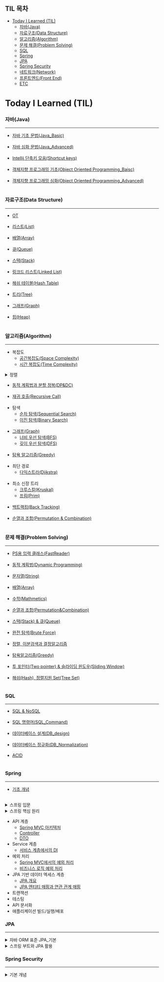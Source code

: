 ## TIL 목차
- [Today I Learned (TIL)](#today-i-learned-til)
    - [자바(Java)](#자바java)
    - [자료구조(Data Structure)](#자료구조data-structure)
    - [알고리즘(Algorithm)](#알고리즘algorithm)
    - [문제 해결(Problem Solving)](#문제-해결problem-solving)
    - [SQL](#sql)
    - [Spring](#spring)
    - [JPA](#jpa)
    - [Spring Security](#spring-security)
    - [네트워크(Network)](#네트워크network)
    - [프론트엔드(Front End)](#프론트엔드front-end)
    - [ETC](#etc)
# Today I Learned (TIL)
### 자바(Java)
-----------------------
- [자바 기초 문법(Java_Basic)](https://github.com/ssu18/TIL/blob/main/Java/Java_Basic.md) <br><br>
- [자바 심화 문법(Java_Advanced)](https://github.com/ssu18/TIL/blob/main/Java/Java_Advanced.md)<br><br>
- [Intellij 단축키 모음(Shortcut keys)](https://github.com/ssu18/TIL/blob/main/Java/Intellij.md)<br><br>
- [객체지향 프로그래밍 기초(Object Oriented Programming_Baisc)](https://github.com/ssu18/TIL/blob/main/Java/OOP_Basic.md)<br><br>
- [객체지향 프로그래밍 심화(Object Oriented Programming_Advanced)](https://github.com/ssu18/TIL/blob/main/Java/OOP_Advanced.md)<br><br>

### 자료구조(Data Structure)
-----------------------------
- [OT](https://github.com/ssu18/TIL/blob/main/DataStructure/WelcomeDS_OT.md) <br><br>
- [리스트(List)](https://github.com/ssu18/TIL/blob/main/DataStructure/WelcomeDS_List.md) <br><br>
- [배열(Array)](https://github.com/ssu18/TIL/blob/main/DataStructure/DS_Array.md) <br><br>
- [큐(Queue)](https://github.com/ssu18/TIL/blob/main/DataStructure/DS_Queue.md) <br><br>
- [스택(Stack)](https://github.com/ssu18/TIL/blob/main/DataStructure/DS_Stack.md) <br><br>
- [링크드 리스트(Linked List)](https://github.com/ssu18/TIL/blob/main/DataStructure/DS_LinkedList.md) <br><br>
- [해쉬 테이블(Hash Table)](https://github.com/ssu18/TIL/blob/main/DataStructure/DS_HashTable.md) <br><br>
- [트리(Tree)](https://github.com/ssu18/TIL/blob/main/DataStructure/DS_Tree.md) <br><br>
- [그래프(Graph)](https://github.com/ssu18/TIL/blob/main/DataStructure/DS_Graph.md)<br><br>
- [힙(Heap)](https://github.com/ssu18/TIL/blob/main/DataStructure/DS_Heap.md) <br><br>

### 알고리즘(Algorithm)
-----------------------------------
- 복잡도
  - [공간복잡도(Space Complexity)](https://github.com/ssu18/TIL/blob/main/Algorithm/AL_SpaceComplexity.md) <br>
  - [시간 복잡도(Time Complexity)](https://github.com/ssu18/TIL/blob/main/Algorithm/AL_TimeComplexity.md) <br>

</details>
<details>
<summary>정렬</summary>

  - [버블 정렬(Bubble Sort)](https://github.com/ssu18/TIL/blob/main/Algorithm/AL_BubbleSort.md) <br>
  - [선택 정렬(Selection Sort)](https://github.com/ssu18/TIL/blob/main/Algorithm/AL_SelectionSort.md) <br>
  - [삽입 정렬(Insertion Sort)](https://github.com/ssu18/TIL/blob/main/Algorithm/AL_InsertionSort.md) <br>
  - [병합 정렬(Merge Sort)](https://github.com/ssu18/TIL/blob/main/Algorithm/AL_MergeSort.md) <br>
  - [퀵 정렬(Quick Sort)](https://github.com/ssu18/TIL/blob/main/Algorithm/AL_QuickSort.md) <br><br>
</details>

- [동적 계획법과 분할 정복(DP&DC)](https://github.com/ssu18/TIL/blob/main/Algorithm/AL_DP%2CDC.md) <br><br>
- [재귀 호출(Recursive Call)](https://github.com/ssu18/TIL/blob/main/Algorithm/AL_RecursiveCall.md) <br><br>
- 탐색<br>
  - [순차 탐색(Sequential Search)](https://github.com/ssu18/TIL/blob/main/Algorithm/AL_SequentialSearch.md) <br>
  - [이진 탐색(Binary Search)](https://github.com/ssu18/TIL/blob/main/Algorithm/AL_BinarySearch.md) <br><br>
- [그래프(Graph)](https://github.com/ssu18/TIL/blob/main/Algorithm/AL_Graph.md)<br>
  - [너비 우선 탐색(BFS)](https://github.com/ssu18/TIL/blob/main/Algorithm/AL_BreadthFirstSearch.md)<br>
  - [깊이 우선 탐색(DFS)](https://github.com/ssu18/TIL/blob/main/Algorithm/Al_DepthFirstSearch.md)<br><br>
- [탐욕 알고리즘(Greedy)](https://github.com/ssu18/TIL/blob/main/Algorithm/AL_Greedy.md)<br><br>
- 최단 경로
  - [다익스트라(Djikstra)](https://github.com/ssu18/TIL/blob/main/Algorithm/AL_Djikstra.md)<br><br> 
- 최소 신장 트리
  - [크루스칼(Kruskal)](https://github.com/ssu18/TIL/blob/main/Algorithm/AL_Kruskal.md)<br>
  - [프림(Prim)](https://github.com/ssu18/TIL/blob/main/Algorithm/AL_Prim.md)<br><br>
- [백트랙킹(Back Tracking)](https://github.com/ssu18/TIL/blob/main/Algorithm/AL_BackTracking.md)<br><br>
- [순열과 조합(Permutation & Combination)](https://github.com/ssu18/TIL/blob/main/Algorithm/AL_Permutation%2CCombination.md)<br><br>

### 문제 해결(Problem Solving)
-----------------------------------------
- [PS용 입력 클래스(FastReader)](https://github.com/ssu18/TIL/blob/main/Problem%20Solving/FastReader.md)<br><br>
- [동적 계획법(Dynamic Programming)](https://github.com/ssu18/TIL/blob/main/Problem%20Solving/%EB%8F%99%EC%A0%81%20%EA%B3%84%ED%9A%8D%EB%B2%95(Dynamic%20Programming).md)<br><br>
- [문자열(String)](https://github.com/ssu18/TIL/blob/main/Problem%20Solving/%EB%AC%B8%EC%9E%90%EC%97%B4(String).md)<br><br>
- [배열(Array)](https://github.com/ssu18/TIL/blob/main/Problem%20Solving/%EB%B0%B0%EC%97%B4(Array).md)<br><br>
- [수학(Mathmetics)](https://github.com/ssu18/TIL/blob/main/Problem%20Solving/%EC%88%98%ED%95%99(Math).md)<br><br>
- [순열과 조합(Permutation&Combination)](https://github.com/ssu18/TIL/blob/main/Problem%20Solving/%EC%88%9C%EC%97%B4%EA%B3%BC%20%EC%A1%B0%ED%95%A9(Permutation%26Combination).md)<br><br>
- [스택(Stack) & 큐(Queue)](https://github.com/ssu18/TIL/blob/main/Problem%20Solving/%EC%8A%A4%ED%83%9D(Stack)%26%ED%81%90(Queue).md)<br><br>
- [완전 탐색(Brute Force)](https://github.com/ssu18/TIL/blob/main/Problem%20Solving/%EC%99%84%EC%A0%84%20%ED%83%90%EC%83%89(Brute%20Force).md)<br><br>
- [정렬, 이분검색과 결정알고리즘](https://github.com/ssu18/TIL/blob/main/Problem%20Solving/%EC%A0%95%EB%A0%AC(Sorting)%26%EC%9D%B4%EB%B6%84%EA%B2%80%EC%83%89%EA%B3%BC%20%EA%B2%B0%EC%A0%95%EC%95%8C%EA%B3%A0%EB%A6%AC%EC%A6%98.md)<br><br>
- [탐욕알고리즘(Greedy)](https://github.com/ssu18/TIL/blob/main/Problem%20Solving/%ED%83%90%EC%9A%95%EC%95%8C%EA%B3%A0%EB%A6%AC%EC%A6%98(Greedy).md)<br><br>
- [투 포인터(Two pointer) & 슬라이딩 윈도우(Sliding Window)](https://github.com/ssu18/TIL/blob/main/Problem%20Solving/%ED%88%AC%20%ED%8F%AC%EC%9D%B8%ED%84%B0(Two%20Pointer)%26%EC%8A%AC%EB%9D%BC%EC%9D%B4%EB%94%A9%20%EC%9C%88%EB%8F%84%EC%9A%B0(Sliding%20Window).md)<br><br>
- [해쉬(Hash), 정렬지원 Set(Tree Set)](https://github.com/ssu18/TIL/blob/main/Problem%20Solving/%ED%95%B4%EC%89%AC%2C%20%EC%A0%95%EB%A0%AC%EC%A7%80%EC%9B%90%20Set.md)<br><br>

### SQL
----------------------------------------------------
- [SQL & NoSQL](https://github.com/ssu18/TIL/blob/main/SQL/SQL%26NoSQL.md)<br><br>
- [SQL 명령어(SQL_Command)](https://github.com/ssu18/TIL/blob/main/SQL/SQL_Command.md)<br><br>
- [데이터베이스 설계(DB_design)](https://github.com/ssu18/TIL/blob/main/SQL/DB_design.md)<br><br>
- [데이터베이스 정규화(DB_Normalization)](https://github.com/ssu18/TIL/blob/main/SQL/DB_Normalization.md)<br><br>
- [ACID](https://github.com/ssu18/TIL/blob/main/SQL/ACID.md)<br><br>

### Spring
--------------------------------------------------
- [기초 개념](https://github.com/ssu18/TIL/blob/main/Spring/Basic/Basic.md)<br><br>
 <details>
 <summary>스프링 입문 </summary>

  - [프로젝트 환경설정](https://github.com/ssu18/TIL/blob/main/Spring/%EC%8A%A4%ED%94%84%EB%A7%81%20%EC%9E%85%EB%AC%B8/%ED%94%84%EB%A1%9C%EC%A0%9D%ED%8A%B8%20%ED%99%98%EA%B2%BD%EC%84%A4%EC%A0%95(1).md)
  - [스프링 웹 개발 기초](https://github.com/ssu18/TIL/blob/main/Spring/%EC%8A%A4%ED%94%84%EB%A7%81%20%EC%9E%85%EB%AC%B8/%EC%8A%A4%ED%94%84%EB%A7%81%20%EC%9B%B9%20%EA%B0%9C%EB%B0%9C%20%EA%B8%B0%EC%B4%88(2).md)
  - [회원 관리 예제_백엔드 개발](https://github.com/ssu18/TIL/blob/main/Spring/%EC%8A%A4%ED%94%84%EB%A7%81%20%EC%9E%85%EB%AC%B8/%ED%9A%8C%EC%9B%90%20%EA%B4%80%EB%A6%AC%20%EC%98%88%EC%A0%9C-%20%EB%B0%B1%EC%97%94%EB%93%9C%20%EA%B0%9C%EB%B0%9C(3).md)
  - [스프링 빈과 의존관계](https://github.com/ssu18/TIL/blob/main/Spring/%EC%8A%A4%ED%94%84%EB%A7%81%20%EC%9E%85%EB%AC%B8/%EC%8A%A4%ED%94%84%EB%A7%81%20%EB%B9%88%EA%B3%BC%20%EC%9D%98%EC%A1%B4%EA%B4%80%EA%B3%84(4).md)
  - [회원관리 예제_웹 MVC 개발](https://github.com/ssu18/TIL/blob/main/Spring/%EC%8A%A4%ED%94%84%EB%A7%81%20%EC%9E%85%EB%AC%B8/%ED%9A%8C%EC%9B%90%20%EA%B4%80%EB%A6%AC%20%EC%98%88%EC%A0%9C_%EC%9B%B9%20MVC%20%EA%B0%9C%EB%B0%9C(5).md)
  - [스프링 DB 접근 기술](https://github.com/ssu18/TIL/blob/main/Spring/%EC%8A%A4%ED%94%84%EB%A7%81%20%EC%9E%85%EB%AC%B8/%EC%8A%A4%ED%94%84%EB%A7%81%20DB%20%EC%A0%91%EA%B7%BC%20%EA%B8%B0%EC%88%A0(6).md)
  - [AOP](https://github.com/ssu18/TIL/blob/main/Spring/%EC%8A%A4%ED%94%84%EB%A7%81%20%EC%9E%85%EB%AC%B8/AOP.md)
 </details>

<details>
 <summary>스프링 핵심 원리 </summary>
  
  - [객체 지향 설계와 스프링](https://github.com/ssu18/TIL/blob/main/Spring/%EC%8A%A4%ED%94%84%EB%A7%81%20%ED%95%B5%EC%8B%AC%20%EC%9B%90%EB%A6%AC/%EA%B0%9D%EC%B2%B4%20%EC%A7%80%ED%96%A5%20%EC%84%A4%EA%B3%84%EC%99%80%20%EC%8A%A4%ED%94%84%EB%A7%81(1).md)
  - [스프링 핵심 원리 이해1_예제 만들기](https://github.com/ssu18/TIL/blob/main/Spring/%EC%8A%A4%ED%94%84%EB%A7%81%20%ED%95%B5%EC%8B%AC%20%EC%9B%90%EB%A6%AC/%EC%8A%A4%ED%94%84%EB%A7%81%20%ED%95%B5%EC%8B%AC%20%EC%9B%90%EB%A6%AC%20%EC%9D%B4%ED%95%B41_%EC%98%88%EC%A0%9C%20%EB%A7%8C%EB%93%A4%EA%B8%B0(2).md)
  - [스프링 핵심 원리 이해2_객체 지향 원리 적용](https://github.com/ssu18/TIL/blob/main/Spring/%EC%8A%A4%ED%94%84%EB%A7%81%20%ED%95%B5%EC%8B%AC%20%EC%9B%90%EB%A6%AC/%EC%8A%A4%ED%94%84%EB%A7%81%20%ED%95%B5%EC%8B%AC%20%EC%9B%90%EB%A6%AC%20%EC%9D%B4%ED%95%B42_%EA%B0%9D%EC%B2%B4%20%EC%A7%80%ED%96%A5%20%EC%9B%90%EB%A6%AC%20%EC%A0%81%EC%9A%A9(3).md)
  - [스프링 컨테이너와 스프링 빈](https://github.com/ssu18/TIL/blob/main/Spring/%EC%8A%A4%ED%94%84%EB%A7%81%20%ED%95%B5%EC%8B%AC%20%EC%9B%90%EB%A6%AC/%EC%8A%A4%ED%94%84%EB%A7%81%20%EC%BB%A8%ED%85%8C%EC%9D%B4%EB%84%88%EC%99%80%20%EC%8A%A4%ED%94%84%EB%A7%81%20%EB%B9%88(4).md)
  - [싱글톤 컨테이너](https://github.com/ssu18/TIL/blob/main/Spring/%EC%8A%A4%ED%94%84%EB%A7%81%20%ED%95%B5%EC%8B%AC%20%EC%9B%90%EB%A6%AC/%EC%8B%B1%EA%B8%80%ED%86%A4%20%EC%BB%A8%ED%85%8C%EC%9D%B4%EB%84%88(5).md)
  - [컴포넌트 스캔](https://github.com/ssu18/TIL/blob/main/Spring/%EC%8A%A4%ED%94%84%EB%A7%81%20%ED%95%B5%EC%8B%AC%20%EC%9B%90%EB%A6%AC/%EC%BB%B4%ED%8F%AC%EB%84%8C%ED%8A%B8%20%EC%8A%A4%EC%BA%94(6).md)
  - [의존관계 자동 주입](https://github.com/ssu18/TIL/blob/main/Spring/%EC%8A%A4%ED%94%84%EB%A7%81%20%ED%95%B5%EC%8B%AC%20%EC%9B%90%EB%A6%AC/%EC%9D%98%EC%A1%B4%EA%B4%80%EA%B3%84%20%EC%9E%90%EB%8F%99%20%EC%A3%BC%EC%9E%85(7).md)
  - [빈 생명주기 콜백](https://github.com/ssu18/TIL/blob/main/Spring/%EC%8A%A4%ED%94%84%EB%A7%81%20%ED%95%B5%EC%8B%AC%20%EC%9B%90%EB%A6%AC/%EB%B9%88%20%EC%83%9D%EB%AA%85%EC%A3%BC%EA%B8%B0%20%EC%BD%9C%EB%B0%B1(8).md)
  - [빈 스코프](https://github.com/ssu18/TIL/blob/main/Spring/%EC%8A%A4%ED%94%84%EB%A7%81%20%ED%95%B5%EC%8B%AC%20%EC%9B%90%EB%A6%AC/%EB%B9%88%20%EC%8A%A4%EC%BD%94%ED%94%84(9).md)
</details>

 - API 계층
   - [Spring MVC 아키텍처](https://github.com/ssu18/TIL/blob/main/Spring/API%20%EA%B3%84%EC%B8%B5/Spring%20MVC%20%EC%95%84%ED%82%A4%ED%85%8D%EC%B2%98.md)<br>
   - [Controller](https://github.com/ssu18/TIL/blob/main/Spring/API%20%EA%B3%84%EC%B8%B5/Controller.md)<br>
   - [DTO](https://github.com/ssu18/TIL/blob/main/Spring/API%20%EA%B3%84%EC%B8%B5/DTO.md)<br>
 - Service 계층
   - [서비스 계층에서의 DI](https://github.com/ssu18/TIL/blob/main/Spring/%EC%84%9C%EB%B9%84%EC%8A%A4%20%EA%B3%84%EC%B8%B5/%EC%84%9C%EB%B9%84%EC%8A%A4%20%EA%B3%84%EC%B8%B5%EC%97%90%EC%84%9C%EC%9D%98%20DI.md)<br>
 - 예외 처리
   - [Spring MVC에서의 예외 처리](https://github.com/ssu18/TIL/blob/main/Spring/%EC%98%88%EC%99%B8%20%EC%B2%98%EB%A6%AC/Spring%20MVC%EC%97%90%EC%84%9C%EC%9D%98%20%EC%98%88%EC%99%B8%20%EC%B2%98%EB%A6%AC.md)<br>
   - [비즈니스 로직 예외 처리](https://github.com/ssu18/TIL/blob/main/Spring/%EC%98%88%EC%99%B8%20%EC%B2%98%EB%A6%AC/%EB%B9%84%EC%A6%88%EB%8B%88%EC%8A%A4%20%EB%A1%9C%EC%A7%81%20%EC%98%88%EC%99%B8%20%EC%B2%98%EB%A6%AC.md)<br>
 - JPA 기반 데이터 엑세스 계층
   - [JPA 개요](https://github.com/ssu18/TIL/blob/main/Spring/JPA%20%EA%B8%B0%EB%B0%98%20%EB%8D%B0%EC%9D%B4%ED%84%B0%20%EC%97%91%EC%84%B8%EC%8A%A4%20%EA%B3%84%EC%B8%B5/JPA%20%EA%B0%9C%EC%9A%94.md)<br>
   - [JPA 엔티티 매핑과 연관 관계 매핑](https://github.com/ssu18/TIL/blob/main/Spring/JPA%20%EA%B8%B0%EB%B0%98%20%EB%8D%B0%EC%9D%B4%ED%84%B0%20%EC%97%91%EC%84%B8%EC%8A%A4%20%EA%B3%84%EC%B8%B5/JPA%20%EC%97%94%ED%8B%B0%ED%8B%B0%20%EB%A7%A4%ED%95%91%EA%B3%BC%20%EC%97%B0%EA%B4%80%20%EA%B4%80%EA%B3%84%20%EB%A7%A4%ED%95%91.md)<br>
 - 트랜잭션
 - 테스팅
 - API 문서화
 - 애플리케이션 빌드/실행/배포

### JPA
---------------------------------------
<details>
 <summary>자바 ORM 표준 JPA_기본 </summary>
 
  - [JPA 소개](https://github.com/ssu18/TIL/blob/main/JPA/%EC%9E%90%EB%B0%94%20ORM%20%ED%91%9C%EC%A4%80%20JPA_%EA%B8%B0%EB%B3%B8/JPA%20%EC%86%8C%EA%B0%9C(1).md)
  - [JPA 시작하기](https://github.com/ssu18/TIL/blob/main/JPA/%EC%9E%90%EB%B0%94%20ORM%20%ED%91%9C%EC%A4%80%20JPA_%EA%B8%B0%EB%B3%B8/JPA%20%EC%8B%9C%EC%9E%91%ED%95%98%EA%B8%B0(2).md)
  - [영속성 관리_내부 동작 방식](https://github.com/ssu18/TIL/blob/main/JPA/%EC%9E%90%EB%B0%94%20ORM%20%ED%91%9C%EC%A4%80%20JPA_%EA%B8%B0%EB%B3%B8/%EC%98%81%EC%86%8D%EC%84%B1%20%EA%B4%80%EB%A6%AC_%EB%82%B4%EB%B6%80%20%EB%8F%99%EC%9E%91%20%EB%B0%A9%EC%8B%9D(3).md)
  - [엔티티 매핑](https://github.com/ssu18/TIL/blob/main/JPA/%EC%9E%90%EB%B0%94%20ORM%20%ED%91%9C%EC%A4%80%20JPA_%EA%B8%B0%EB%B3%B8/%EC%97%94%ED%8B%B0%ED%8B%B0%20%EB%A7%A4%ED%95%91(4).md)
  - [연관관계 매핑 기초](https://github.com/ssu18/TIL/blob/main/JPA/%EC%9E%90%EB%B0%94%20ORM%20%ED%91%9C%EC%A4%80%20JPA_%EA%B8%B0%EB%B3%B8/%EC%97%B0%EA%B4%80%EA%B4%80%EA%B3%84%20%EB%A7%A4%ED%95%91%20%EA%B8%B0%EC%B4%88(5).md)
  - [다양한 연관관계 매핑](https://github.com/ssu18/TIL/blob/main/JPA/%EC%9E%90%EB%B0%94%20ORM%20%ED%91%9C%EC%A4%80%20JPA_%EA%B8%B0%EB%B3%B8/%EB%8B%A4%EC%96%91%ED%95%9C%20%EC%97%B0%EA%B4%80%EA%B4%80%EA%B3%84%20%EB%A7%A4%ED%95%91(6).md)
  - [고급 매핑](https://github.com/ssu18/TIL/blob/main/JPA/%EC%9E%90%EB%B0%94%20ORM%20%ED%91%9C%EC%A4%80%20JPA_%EA%B8%B0%EB%B3%B8/%EA%B3%A0%EA%B8%89%20%EB%A7%A4%ED%95%91(7).md)
  - [프록시와 연관관계 관리](https://github.com/ssu18/TIL/blob/main/JPA/%EC%9E%90%EB%B0%94%20ORM%20%ED%91%9C%EC%A4%80%20JPA_%EA%B8%B0%EB%B3%B8/%ED%94%84%EB%A1%9D%EC%8B%9C%EC%99%80%20%EC%97%B0%EA%B4%80%EA%B4%80%EA%B3%84%20%EA%B4%80%EB%A6%AC(8).md)
  - [값 타입](https://github.com/ssu18/TIL/blob/main/JPA/%EC%9E%90%EB%B0%94%20ORM%20%ED%91%9C%EC%A4%80%20JPA_%EA%B8%B0%EB%B3%B8/%EA%B0%92%20%ED%83%80%EC%9E%85(9).md)
  - [JPQL_기본](https://github.com/ssu18/TIL/blob/main/JPA/%EC%9E%90%EB%B0%94%20ORM%20%ED%91%9C%EC%A4%80%20JPA_%EA%B8%B0%EB%B3%B8/%EA%B0%9D%EC%B2%B4%EC%A7%80%ED%96%A5%20%EC%BF%BC%EB%A6%AC%20%EC%96%B8%EC%96%B4_%EA%B8%B0%EB%B3%B8(10).md)
  - [JPQL_중급](https://github.com/ssu18/TIL/blob/main/JPA/%EC%9E%90%EB%B0%94%20ORM%20%ED%91%9C%EC%A4%80%20JPA_%EA%B8%B0%EB%B3%B8/%EA%B0%9D%EC%B2%B4%EC%A7%80%ED%96%A5%20%EC%BF%BC%EB%A6%AC%20%EC%96%B8%EC%96%B42_%EC%A4%91%EA%B8%89(11).md)
 </details>

 <details>
 <summary>스프링 부트와 JPA 활용 </summary>
  
  - [프로젝트 환경 설정](https://github.com/ssu18/TIL/blob/main/JPA/%EC%8A%A4%ED%94%84%EB%A7%81%20%EB%B6%80%ED%8A%B8%EC%99%80%20JPA%20%ED%99%9C%EC%9A%A91/%ED%94%84%EB%A1%9C%EC%A0%9D%ED%8A%B8%20%ED%99%98%EA%B2%BD%EC%84%A4%EC%A0%95(0).md)
  - [도메인 분석 설계](https://github.com/ssu18/TIL/blob/main/JPA/%EC%8A%A4%ED%94%84%EB%A7%81%20%EB%B6%80%ED%8A%B8%EC%99%80%20JPA%20%ED%99%9C%EC%9A%A91/%EB%8F%84%EB%A9%94%EC%9D%B8%20%EB%B6%84%EC%84%9D%20%EC%84%A4%EA%B3%84(1).md)
  - [애플리케이션 구현 준비](https://github.com/ssu18/TIL/blob/main/JPA/%EC%8A%A4%ED%94%84%EB%A7%81%20%EB%B6%80%ED%8A%B8%EC%99%80%20JPA%20%ED%99%9C%EC%9A%A91/%EC%95%A0%ED%94%8C%EB%A6%AC%EC%BC%80%EC%9D%B4%EC%85%98%20%EA%B5%AC%ED%98%84%20%EC%A4%80%EB%B9%84(2).md)
  - [회원 도메인 개발](https://github.com/ssu18/TIL/blob/main/JPA/%EC%8A%A4%ED%94%84%EB%A7%81%20%EB%B6%80%ED%8A%B8%EC%99%80%20JPA%20%ED%99%9C%EC%9A%A91/%ED%9A%8C%EC%9B%90%20%EB%8F%84%EB%A9%94%EC%9D%B8%20%EA%B0%9C%EB%B0%9C(3).md)
  - [상품 도메인 개발](https://github.com/ssu18/TIL/blob/main/JPA/%EC%8A%A4%ED%94%84%EB%A7%81%20%EB%B6%80%ED%8A%B8%EC%99%80%20JPA%20%ED%99%9C%EC%9A%A91/%EC%83%81%ED%92%88%20%EB%8F%84%EB%A9%94%EC%9D%B8%20%EA%B0%9C%EB%B0%9C(4).md)
  - [주문 도메인 개발](https://github.com/ssu18/TIL/blob/main/JPA/%EC%8A%A4%ED%94%84%EB%A7%81%20%EB%B6%80%ED%8A%B8%EC%99%80%20JPA%20%ED%99%9C%EC%9A%A91/%EC%A3%BC%EB%AC%B8%20%EB%8F%84%EB%A9%94%EC%9D%B8%20%EA%B0%9C%EB%B0%9C(5).md)
  - [웹 계층 개발](https://github.com/ssu18/TIL/blob/main/JPA/%EC%8A%A4%ED%94%84%EB%A7%81%20%EB%B6%80%ED%8A%B8%EC%99%80%20JPA%20%ED%99%9C%EC%9A%A91/%EC%9B%B9%20%EA%B3%84%EC%B8%B5%20%EA%B0%9C%EB%B0%9C(6).md)
  </details>

### Spring Security
----------------------------
<details>
 <summary>기본 개념 </summary>
  - [쿠키](https://github.com/ssu18/TIL/blob/main/SpringSecurity/Basic_Concept.md/Cookie.md)
  - [Hashing](https://github.com/ssu18/TIL/blob/main/SpringSecurity/Basic_Concept.md/Hashing.md)
  - [HTTPS](https://github.com/ssu18/TIL/blob/main/SpringSecurity/Basic_Concept.md/HTTPS.md)
  - [Session](https://github.com/ssu18/TIL/blob/main/SpringSecurity/Basic_Concept.md/Session.md)
  - [웹보안공격(WebSecurityAttack)](https://github.com/ssu18/TIL/blob/main/SpringSecurity/Basic_Concept.md/WebSecurityAttack.md)
  
<details>

<details>
 <summary>SpringSecurity_기초 </summary>
- [기본 개념](https://github.com/ssu18/TIL/blob/main/SpringSecurity/SpringSecurity_Basic/BasicConcept(0).md)
- [기본 구조(1)](https://github.com/ssu18/TIL/blob/main/SpringSecurity/SpringSecurity_Basic/SpringSecurityBasic(1).md)
- [기본 구조(2)](https://github.com/ssu18/TIL/blob/main/SpringSecurity/SpringSecurity_Basic/SpringSecurityBasic(2).md)
- [웹 요청 처리 흐름](https://github.com/ssu18/TIL/blob/main/SpringSecurity/SpringSecurity_Basic/Spring%20Security%EC%9D%98%20%EC%9B%B9%20%EC%9A%94%EC%B2%AD%20%EC%B2%98%EB%A6%AC%20%ED%9D%90%EB%A6%84(3).md)
- [인증(컴포넌트)](https://github.com/ssu18/TIL/blob/main/SpringSecurity/SpringSecurity_Basic/Spring%20Security%EC%9D%98%20%EC%9D%B8%EC%A6%9D(%EC%BB%B4%ED%8F%AC%EB%84%8C%ED%8A%B8)(4).md)
- [권한 부여 처리 흐름](https://github.com/ssu18/TIL/blob/main/SpringSecurity/SpringSecurity_Basic/Spring%20Security%EC%9D%98%20%EA%B6%8C%ED%95%9C%20%EB%B6%80%EC%97%AC%20%EC%B2%98%EB%A6%AC%20%ED%9D%90%EB%A6%84.md)

<details>

<details>
 <summary>JWT </summary>

- [JWT](https://github.com/ssu18/TIL/blob/main/SpringSecurity/JWT/JWT(1).md)
- [JWT 생성 및 검증 테스트](https://github.com/ssu18/TIL/blob/main/SpringSecurity/JWT/JWT%20%EC%83%9D%EC%84%B1%20%EB%B0%8F%20%EA%B2%80%EC%A6%9D%20%ED%85%8C%EC%8A%A4%ED%8A%B8(2).md)
- [JWT 적용 사전 작업](https://github.com/ssu18/TIL/blob/main/SpringSecurity/JWT/JWT%20%EC%A0%81%EC%9A%A9%20%EC%82%AC%EC%A0%84%20%EC%9E%91%EC%97%85(3).md)
- [JWT 자격 증명을 위한 로그인 인증 구현](https://github.com/ssu18/TIL/blob/main/SpringSecurity/JWT/JWT%20%EC%9E%90%EA%B2%A9%20%EC%A6%9D%EB%AA%85%EC%9D%84%20%EC%9C%84%ED%95%9C%20%EB%A1%9C%EA%B7%B8%EC%9D%B8%20%EC%9D%B8%EC%A6%9D%20%EA%B5%AC%ED%98%84(4).md)
 
<details>


<details>
 <summary>OAuth2 </summary>

 <details>

### 네트워크(Network)
------------------------------------------
  <details>
  <summary>기본 개념</summary>

  - [TCP,IP기초(TCP&IP_BASIC)](https://github.com/ssu18/TIL/blob/main/Network/Baisc%20Concept/TCP%26IP_Basic.md)
  - [인터넷 프로토콜(IP)](https://github.com/ssu18/TIL/blob/main/Network/Baisc%20Concept/IP.md)
  - [TCP&UDP](https://github.com/ssu18/TIL/blob/main/Network/Baisc%20Concept/TCP%26UDP.md)
  - [포트(Port)](https://github.com/ssu18/TIL/blob/main/Network/Baisc%20Concept/Port.md)
  - [URL&DNS](https://github.com/ssu18/TIL/blob/main/Network/Baisc%20Concept/URL%26DNS.md)<br><br>
  </details>

  <details>
  <summary>Web</summary>

  - [클라이언트-서버 구조](https://github.com/ssu18/TIL/blob/main/Network/Web/Clinet-server%20Architecture.md)
  - [웹 애플리케이션 구조](https://github.com/ssu18/TIL/blob/main/Network/Web/Web_Application%20Architecture.md)
  - [웹 애플리케이션 구현](https://github.com/ssu18/TIL/blob/main/Network/Web/Web_Application_Implent.md)
  - [SSR&CSR](https://github.com/ssu18/TIL/blob/main/Network/Web/SSR%26CSR.md)
  - [AJAX](https://github.com/ssu18/TIL/blob/main/Network/Web/AJAX.md)
  - [CORS](https://github.com/ssu18/TIL/blob/main/Network/Web/CORS.md)<br><br>
  </details>

  <details>
  <summary>HTTP 웹 기본 지식 </summary>

  - [인터넷 네트워크](https://github.com/ssu18/TIL/blob/main/Network/HTTP%20%EC%9B%B9%20%EA%B8%B0%EB%B3%B8%20%EC%A7%80%EC%8B%9D/%EC%9D%B8%ED%84%B0%EB%84%B7%20%EB%84%A4%ED%8A%B8%EC%9B%8C%ED%81%AC(1).md)
  - [URI와 웹 브라우저 요청 흐름](https://github.com/ssu18/TIL/blob/main/Network/HTTP%20%EC%9B%B9%20%EA%B8%B0%EB%B3%B8%20%EC%A7%80%EC%8B%9D/URI%EC%99%80%20%EC%9B%B9%20%EB%B8%8C%EB%9D%BC%EC%9A%B0%EC%A0%80%20%EC%9A%94%EC%B2%AD%20%ED%9D%90%EB%A6%84(2).md)
  - [HTTP 기본](https://github.com/ssu18/TIL/blob/main/Network/HTTP%20%EC%9B%B9%20%EA%B8%B0%EB%B3%B8%20%EC%A7%80%EC%8B%9D/HTTP%20%EA%B8%B0%EB%B3%B8(3).md)
  - [HTTP 메서드](https://github.com/ssu18/TIL/blob/main/Network/HTTP%20%EC%9B%B9%20%EA%B8%B0%EB%B3%B8%20%EC%A7%80%EC%8B%9D/HTTP%20%EB%A9%94%EC%84%9C%EB%93%9C(4).md)
  - [HTTP 상태코드](https://github.com/ssu18/TIL/blob/main/Network/HTTP%20%EC%9B%B9%20%EA%B8%B0%EB%B3%B8%20%EC%A7%80%EC%8B%9D/HTTP%20%EC%83%81%ED%83%9C%EC%BD%94%EB%93%9C(5).md)
  - [HTTP 헤더1_일반](https://github.com/ssu18/TIL/blob/main/Network/HTTP%20%EC%9B%B9%20%EA%B8%B0%EB%B3%B8%20%EC%A7%80%EC%8B%9D/HTTP%20%ED%97%A4%EB%8D%941_%EC%9D%BC%EB%B0%98(6).md)
  - [HTTP 헤더2_캐시와 조건부](https://github.com/ssu18/TIL/blob/main/Network/HTTP%20%EC%9B%B9%20%EA%B8%B0%EB%B3%B8%20%EC%A7%80%EC%8B%9D/HTTP%20%ED%97%A4%EB%8D%942_%20%EC%BA%90%EC%8B%9C%EC%99%80%20%EC%A1%B0%EA%B1%B4%EB%B6%80(7).md)
  - [REST API](https://github.com/ssu18/TIL/blob/main/Network/HTTP%20%EC%9B%B9%20%EA%B8%B0%EB%B3%B8%20%EC%A7%80%EC%8B%9D/RestApi.mdhttps://github.com/ssu18/TIL/blob/main/Network/HTTP/RestApi.md)
  - [Postman](https://github.com/ssu18/TIL/blob/main/Network/HTTP%20%EC%9B%B9%20%EA%B8%B0%EB%B3%B8%20%EC%A7%80%EC%8B%9D/Postman.md)
  </details>


### 프론트엔드(Front End)
----------------------------
- [HTML 기초 문법(HTML Basic)](https://github.com/ssu18/TIL/blob/main/FrontEnd/HTML.md)<br><br>
- [CSS 기초 문법(CSS Basic)](https://github.com/ssu18/TIL/blob/main/FrontEnd/CSS.md)<br><br>
- [레이아웃(Layout)](https://github.com/ssu18/TIL/blob/main/FrontEnd/Layout.md)<br><br>
- [와이어프레임(Wire frame)](https://github.com/ssu18/TIL/blob/main/FrontEnd/WireFrame.md)<br><br>


### ETC
-------------------------
- [마크다운 기초 문법(MD Basic)](https://github.com/ssu18/TIL/blob/main/ETC/MDgrammer.md) <br><br>
- [CLI(Command Line Interface)](https://github.com/ssu18/TIL/blob/main/ETC/CLI.md)<br><br>
- [Git](https://github.com/ssu18/TIL/blob/main/ETC/Git.md)<br><br>

